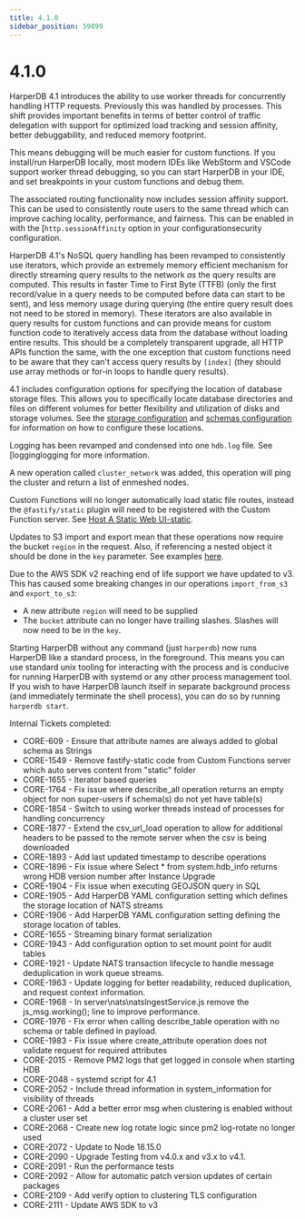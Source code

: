 ```yaml
---
title: 4.1.0
sidebar_position: 59899
---
```


# 4.1.0

HarperDB 4.1 introduces the ability to use worker threads for concurrently handling HTTP requests. Previously this was handled by processes. This shift provides important benefits in terms of better control of traffic delegation with support for optimized load tracking and session affinity, better debuggability, and reduced memory footprint.

This means debugging will be much easier for custom functions. If you install/run HarperDB locally, most modern IDEs like WebStorm and VSCode support worker thread debugging, so you can start HarperDB in your IDE, and set breakpoints in your custom functions and debug them.

The associated routing functionality now includes session affinity support. This can be used to consistently route users to the same thread which can improve caching locality, performance, and fairness. This can be enabled in with the [`http.sessionAffinity` option in your configurationsecurity configuration.

HarperDB 4.1's NoSQL query handling has been revamped to consistently use iterators, which provide an extremely memory efficient mechanism for directly streaming query results to the network _as_ the query results are computed. This results in faster Time to First Byte (TTFB) (only the first record/value in a query needs to be computed before data can start to be sent), and less memory usage during querying (the entire query result does not need to be stored in memory). These iterators are also available in query results for custom functions and can provide means for custom function code to iteratively access data from the database without loading entire results. This should be a completely transparent upgrade, all HTTP APIs function the same, with the one exception that custom functions need to be aware that they can't access query results by `[index]` (they should use array methods or for-in loops to handle query results).

4.1 includes configuration options for specifying the location of database storage files. This allows you to specifically locate database directories and files on different volumes for better flexibility and utilization of disks and storage volumes. See the [storage configuration](../../../deployments/configuration#storage) and [schemas configuration](../../../deployments/configuration#schemas) for information on how to configure these locations.

Logging has been revamped and condensed into one `hdb.log` file. See [logginglogging for more information.

A new operation called `cluster_network` was added, this operation will ping the cluster and return a list of enmeshed nodes.

Custom Functions will no longer automatically load static file routes, instead the `@fastify/static` plugin will need to be registered with the Custom Function server. See [Host A Static Web UI-static](https://docs.harperdb.io/docs/v/4.1/custom-functions/host-static).

Updates to S3 import and export mean that these operations now require the bucket `region` in the request. Also, if referencing a nested object it should be done in the `key` parameter. See examples [here](../../../developers/operations-api/bulk-operations#import-from-s3).

Due to the AWS SDK v2 reaching end of life support we have updated to v3. This has caused some breaking changes in our operations `import_from_s3` and `export_to_s3`:

* A new attribute `region` will need to be supplied
* The `bucket` attribute can no longer have trailing slashes. Slashes will now need to be in the `key`.

Starting HarperDB without any command (just `harperdb`) now runs HarperDB like a standard process, in the foreground. This means you can use standard unix tooling for interacting with the process and is conducive for running HarperDB with systemd or any other process management tool. If you wish to have HarperDB launch itself in separate background process (and immediately terminate the shell process), you can do so by running `harperdb start`.

Internal Tickets completed:

* CORE-609 - Ensure that attribute names are always added to global schema as Strings
* CORE-1549 - Remove fastify-static code from Custom Functions server which auto serves content from "static" folder
* CORE-1655 - Iterator based queries
* CORE-1764 - Fix issue where describe\_all operation returns an empty object for non super-users if schema(s) do not yet have table(s)
* CORE-1854 - Switch to using worker threads instead of processes for handling concurrency
* CORE-1877 - Extend the csv\_url\_load operation to allow for additional headers to be passed to the remote server when the csv is being downloaded
* CORE-1893 - Add last updated timestamp to describe operations
* CORE-1896 - Fix issue where Select \* from system.hdb\_info returns wrong HDB version number after Instance Upgrade
* CORE-1904 - Fix issue when executing GEOJSON query in SQL
* CORE-1905 - Add HarperDB YAML configuration setting which defines the storage location of NATS streams
* CORE-1906 - Add HarperDB YAML configuration setting defining the storage location of tables.
* CORE-1655 - Streaming binary format serialization
* CORE-1943 - Add configuration option to set mount point for audit tables
* CORE-1921 - Update NATS transaction lifecycle to handle message deduplication in work queue streams.
* CORE-1963 - Update logging for better readability, reduced duplication, and request context information.
* CORE-1968 - In server\nats\natsIngestService.js remove the js\_msg.working(); line to improve performance.
* CORE-1976 - Fix error when calling describe\_table operation with no schema or table defined in payload.
* CORE-1983 - Fix issue where create\_attribute operation does not validate request for required attributes
* CORE-2015 - Remove PM2 logs that get logged in console when starting HDB
* CORE-2048 - systemd script for 4.1
* CORE-2052 - Include thread information in system\_information for visibility of threads
* CORE-2061 - Add a better error msg when clustering is enabled without a cluster user set
* CORE-2068 - Create new log rotate logic since pm2 log-rotate no longer used
* CORE-2072 - Update to Node 18.15.0
* CORE-2090 - Upgrade Testing from v4.0.x and v3.x to v4.1.
* CORE-2091 - Run the performance tests
* CORE-2092 - Allow for automatic patch version updates of certain packages
* CORE-2109 - Add verify option to clustering TLS configuration
* CORE-2111 - Update AWS SDK to v3
